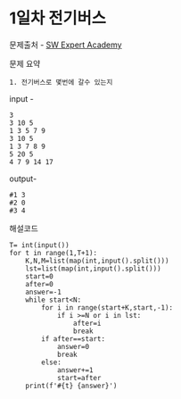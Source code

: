# 1일차 전기버스

문제출처 - [SW Expert Academy](https://swexpertacademy.com/main/learn/course/lectureProblemViewer.do)

문제 요약 

 	1. 전기버스로 몇번에 갈수 있는지

input - 

```
3
3 10 5
1 3 5 7 9
3 10 5
1 3 7 8 9
5 20 5
4 7 9 14 17
```

output-

```
#1 3
#2 0
#3 4

```

해설코드 

```
T= int(input())
for t in range(1,T+1):
    K,N,M=list(map(int,input().split()))
    lst=list(map(int,input().split()))
    start=0
    after=0
    answer=-1
    while start<N:
        for i in range(start+K,start,-1):
            if i >=N or i in lst:
                after=i
                break
        if after==start:
            answer=0
            break
        else:
            answer+=1
            start=after
    print(f'#{t} {answer}')

```

